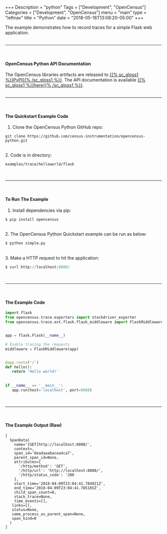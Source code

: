 +++
Description = "python"
Tags = ["Development", "OpenCensus"]
Categories = ["Development", "OpenCensus"]
menu = "main"
type = "leftnav"
title = "Python"
date = "2018-05-18T13:08:20-05:00"
+++

The example demonstrates how to record traces for a simple Flask web application.  
&nbsp;  

---
&nbsp;  
#### OpenCensus Python API Documentation
The OpenCensus libraries artifacts are released to [{{% sc_gloss1 %}}PyPI{{% /sc_gloss1 %}}](https://pypi.python.org/pypi/opencensus). The API documentation is available [{{% sc_gloss1 %}}here{{% /sc_gloss1 %}}](https://census-instrumentation.github.io/opencensus-python/trace/api/index.html).  
&nbsp;  

---
&nbsp;  
#### The Quickstart Example Code
1. Clone the OpenCensus Python GitHub repo:

```
git clone https://github.com/census-instrumentation/opencensus-python.git
```  
&nbsp;  
2. Code is in directory:  

```
examples/trace/helloworld/flask
```  
&nbsp;  

---
&nbsp;  

#### To Run The Example
1. Install dependencies via pip:  

``` python
$ pip install opencensus
```  
&nbsp;  
2. The OpenCensus Python Quickstart example can be run as below:  

``` python
$ python simple.py
```  
&nbsp;  
3. Make a HTTP request to hit the application:  
``` python
$ curl http://localhost:8080/
```  
&nbsp;  

---
&nbsp;  

#### The Example Code
``` python
import flask
from opencensus.trace.exporters import stackdriver_exporter
from opencensus.trace.ext.flask.flask_middleware import FlaskMiddleware


app = flask.Flask(__name__)

# Enable tracing the requests
middleware = FlaskMiddleware(app)


@app.route('/')
def hello():
   return 'Hello world!'
   
   
if __name__ == '__main__':
   app.run(host='localhost', port=8080)
```  
&nbsp;  

---
&nbsp;  

#### The Example Output (Raw)
```
[
  SpanData(
    name='[GET]http://localhost:8080/',
    context=,
    span_id='0eadaaabacea4ca7',
    parent_span_id=None,
    attributes={
      '/http/method': 'GET',
      '/http/url': 'http://localhost:8080/',
      '/http/status_code': '200
    },
    start_time='2018-04-09T23:04:41.784921Z',
    end_time='2018-04-09T23:04:41.785165Z',
    child_span_count=0,
    stack_trace=None,
    time_events=[],
   links=[],
   status=None,
   same_process_as_parent_span=None,
   span_kind=0
  )
]
```
